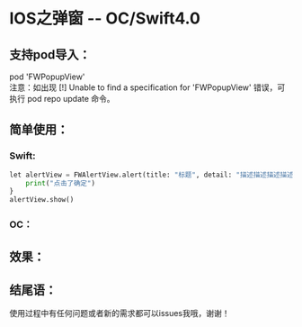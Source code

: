 IOS之弹窗 -- OC/Swift4.0  
===================================  

支持pod导入：
-----------------------------------
pod 'FWPopupView'<br>
注意：如出现 [!] Unable to find a specification for 'FWPopupView' 错误，可执行 pod repo update 命令。

简单使用：  
-----------------------------------  
### Swift:
```python
let alertView = FWAlertView.alert(title: "标题", detail: "描述描述描述描述") { (index) in
    print("点击了确定")
}
alertView.show()
```


### OC：<br>

效果：
-----------------------------------


结尾语：
-----------------------------------
使用过程中有任何问题或者新的需求都可以issues我哦，谢谢！
